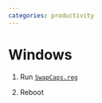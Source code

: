```yaml
---
categories: productivity
---
```


# Windows

1. Run [`SwapCaps.reg`](../assets/SwapCaps.reg)

2. Reboot